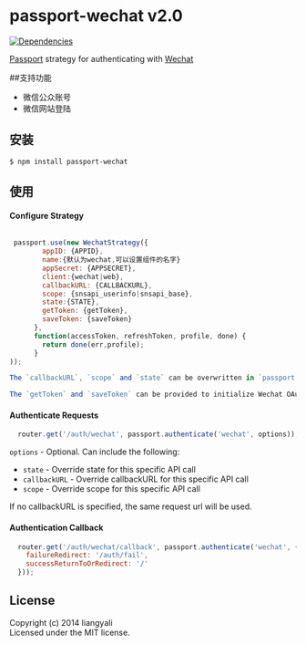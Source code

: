 # passport-wechat v2.0

[![Dependencies](https://david-dm.org/liangyali/passport-wechat.svg)](https://david-dm.org/liangyali/passport-wechat)

[Passport](http://passportjs.org/) strategy for authenticating with [Wechat](http://weixin.qq.com/)

##支持功能

* 微信公众账号
* 微信网站登陆

## 安装

    $ npm install passport-wechat
    
## 使用
#### Configure  Strategy

```js

 passport.use(new WechatStrategy({
        appID: {APPID},
        name:{默认为wechat,可以设置组件的名字}
        appSecret: {APPSECRET},
        client:{wechat|web},
        callbackURL: {CALLBACKURL},
        scope: {snsapi_userinfo|snsapi_base},
        state:{STATE},
        getToken: {getToken},
        saveToken: {saveToken}
      },
      function(accessToken, refreshToken, profile, done) {
        return done(err,profile);
      }
));

The `callbackURL`, `scope` and `state` can be overwritten in `passport.authenticate` middleware.

The `getToken` and `saveToken` can be provided to initialize Wechat OAuth instance.

```

#### Authenticate Requests

```js
  router.get('/auth/wechat', passport.authenticate('wechat', options));
```
`options` - Optional. Can include the following:
* `state` - Override state for this specific API call
* `callbackURL` - Override callbackURL for this specific API call
* `scope` - Override scope for this specific API call

If no callbackURL is specified, the same request url will be used.

#### Authentication Callback

```js
  router.get('/auth/wechat/callback', passport.authenticate('wechat', {
    failureRedirect: '/auth/fail',
    successReturnToOrRedirect: '/'
  }));
```

## License

Copyright (c) 2014 liangyali  
Licensed under the MIT license.

